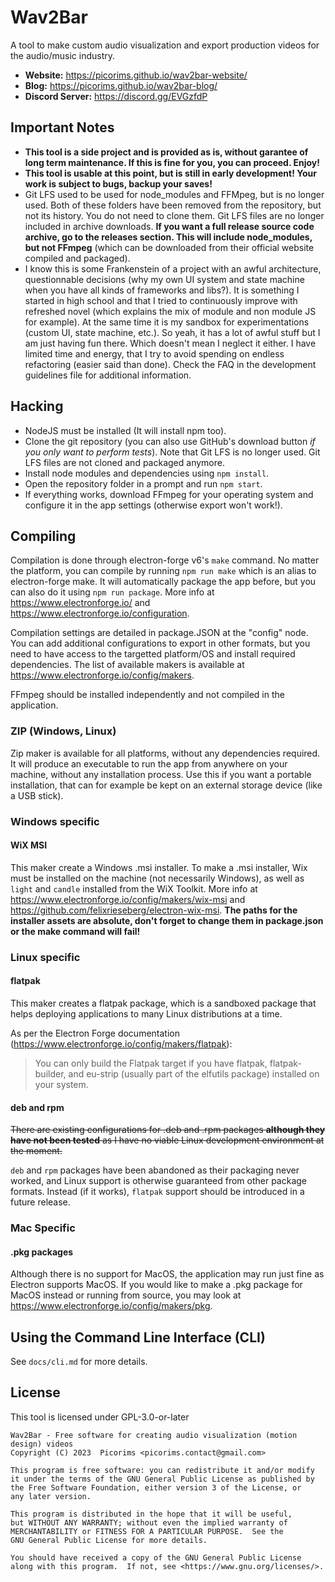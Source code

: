 # Wav2Bar
A tool to make custom audio visualization and export production videos for the audio/music industry.
- **Website:** https://picorims.github.io/wav2bar-website/
- **Blog:** https://picorims.github.io/wav2bar-blog/
- **Discord Server:** https://discord.gg/EVGzfdP

## Important Notes
- **This tool is a side project and is provided as is, without garantee of long term maintenance. If this is fine for you, you can proceed. Enjoy!**
- **This tool is usable at this point, but is still in early development! Your work is subject to bugs, backup your saves!**
- Git LFS used to be used for node_modules and FFMpeg, but is no longer used. Both of these folders have been removed from the repository, but not its history. You do not need to clone them. Git LFS files are no longer included in archive downloads. **If you want a full release source code archive, go to the releases section. This will include node_modules, but not FFmpeg** (which can be downloaded from their official website compiled and packaged).
- I know this is some Frankenstein of a project with an awful architecture, questionnable decisions (why my own UI system and state machine when you have all kinds of frameworks and libs?). It is something I started in high school and that I tried to continuously improve with refreshed novel (which explains the mix of module and non module JS for example). At the same time it is my sandbox for experimentations (custom UI, state machine, etc.). So yeah, it has a lot of awful stuff but I am just having fun there. Which doesn't mean I neglect it either. I have limited time and energy, that I try to avoid spending on endless refactoring (easier said than done). Check the FAQ in the development guidelines file for additional information.

## Hacking
- NodeJS must be installed (It will install npm too).
- Clone the git repository (you can also use GitHub's download button *if you only want to perform tests*). Note that Git LFS is no longer used. Git LFS files are not cloned and packaged anymore.
- Install node modules and dependencies using `npm install`.
- Open the repository folder in a prompt and run `npm start`.
- If everything works, download FFmpeg for your operating system and configure it in the app settings (otherwise export won't work!).

## Compiling
Compilation is done through electron-forge v6's `make` command. No matter the platform, you can compile by running `npm run make` which is an alias to electron-forge make. It will automatically package the app before, but you can also do it using `npm run package`. More info at https://www.electronforge.io/ and https://www.electronforge.io/configuration.

Compilation settings are detailed in package.JSON at the "config" node. You can add additional configurations to export in other formats, but you need to have access to the targetted platform/OS and install required dependencies. The list of available makers is available at https://www.electronforge.io/config/makers.

FFmpeg should be installed independently and not compiled in the application.

### ZIP (Windows, Linux)
Zip maker is available for all platforms, without any dependencies required. It will produce an executable to run the app from anywhere on your machine, without any installation process. Use this if you want a portable installation, that can for example be kept on an external storage device (like a USB stick).

### Windows specific

#### WiX MSI
This maker create a Windows .msi installer. To make a .msi installer, Wix must be installed on the machine (not necessarily Windows), as well as `light` and `candle` installed from the WiX Toolkit. More info at https://www.electronforge.io/config/makers/wix-msi and https://github.com/felixrieseberg/electron-wix-msi.
**The paths for the installer assets are absolute, don't forget to change them in package.json or the make command will fail!**

### Linux specific

#### flatpak

This maker creates a flatpak package, which is a sandboxed package that helps deploying applications to many Linux distributions at a time.

As per the Electron Forge documentation (https://www.electronforge.io/config/makers/flatpak):
> You can only build the Flatpak target if you have flatpak, flatpak-builder, and eu-strip (usually part of the elfutils package) installed on your system.

#### deb and rpm
~~There are existing configurations for .deb and .rpm packages **although they have not been tested** as I have no viable Linux development environment at the moment.~~

`deb` and `rpm` packages have been abandoned as their packaging never worked, and Linux support is otherwise guaranteed from other package formats. Instead (if it works), `flatpak` support should be introduced in a future release.



### Mac Specific

#### .pkg packages
Although there is no support for MacOS, the application may run just fine as Electron supports MacOS. If you would like to make a .pkg package for MacOS instead or running from source, you may look at https://www.electronforge.io/config/makers/pkg.


## Using the Command Line Interface (CLI)

See `docs/cli.md` for more details.


## License
This tool is licensed under GPL-3.0-or-later

    Wav2Bar - Free software for creating audio visualization (motion design) videos
    Copyright (C) 2023  Picorims <picorims.contact@gmail.com>

    This program is free software: you can redistribute it and/or modify
    it under the terms of the GNU General Public License as published by
    the Free Software Foundation, either version 3 of the License, or
    any later version.

    This program is distributed in the hope that it will be useful,
    but WITHOUT ANY WARRANTY; without even the implied warranty of
    MERCHANTABILITY or FITNESS FOR A PARTICULAR PURPOSE.  See the
    GNU General Public License for more details.

    You should have received a copy of the GNU General Public License
    along with this program.  If not, see <https://www.gnu.org/licenses/>.
